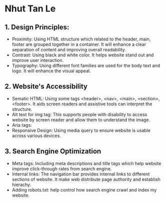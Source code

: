 # Nhut Tan Le

## 1. Design Principles: 
- Proximity: Using HTML structure which related to the header, main, footer are grouped together in a container. It will enhance a clear separation of content and improving overall readability.
- Contrast: Using black and white color. It helps website stand out and improve user interaction.
- Typography: Using different font families are used for the body text and logo. It will enhance the visual appeal.
  
## 2. Website's Accessibility
- Sematic HTML: Using some tags \<header\>, \<nav\>, \<main\>, \<section\>, \<footer\>. It aids screen readers and assistive tools can interpret the structure.
- Alt text for img tag: This supports people with disability to access website by screen reader and allow them to understand the image.
- Aria tags: 
- Responsive Design: Using media query to ensure website is usable across various devices.

## 3. Search Engine Optimization
- Meta tags: Including meta descriptions and title tags which help website improve click-through rates from search engine.
- Internal links: The navigation bar provides internal links to different sections of website. It make web distribute page authority and establish hierachy.
- Adding robots.txt: help control how search engine crawl and index my website.
